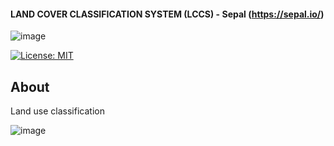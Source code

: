 #### LAND COVER CLASSIFICATION SYSTEM (LCCS) - Sepal (https://sepal.io/) 
![image](https://user-images.githubusercontent.com/37068938/114169327-b390f180-9931-11eb-88d3-85a245ab0635.png)

[![License: MIT](https://img.shields.io/badge/License-MIT-yellow.svg)](https://opensource.org/licenses/MIT)  
  
## About  
  
Land use classification  

![image](https://user-images.githubusercontent.com/37068938/116693098-b6758400-a9bd-11eb-8448-e26b263e39d7.png)

